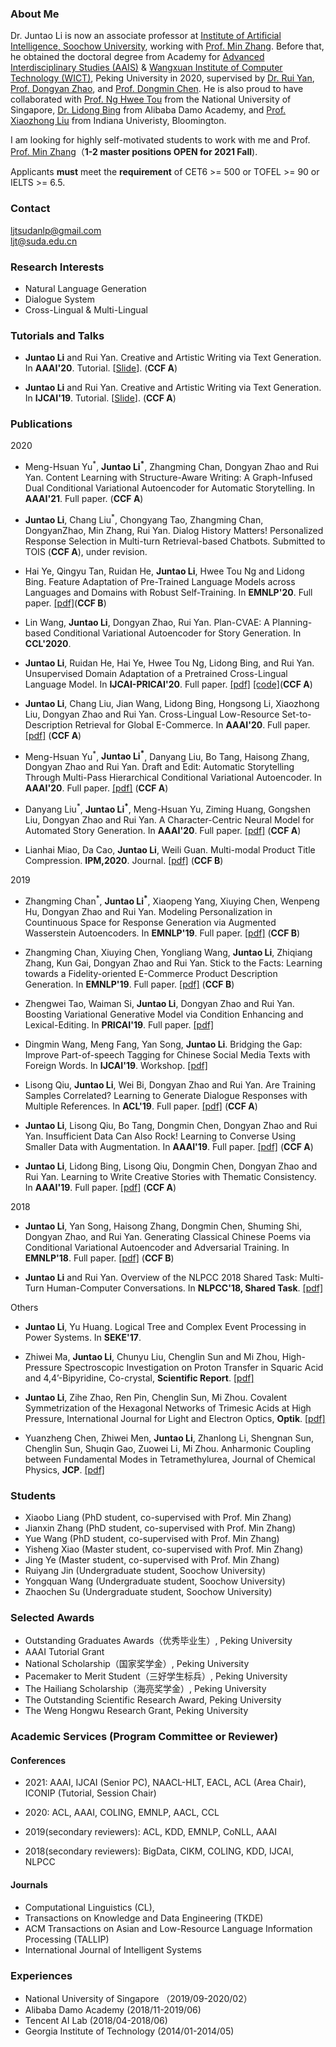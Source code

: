 ### About Me
Dr. Juntao Li is now an associate professor at [Institute of Artificial Intelligence, Soochow University](http://iai.suda.edu.cn/), working with [Prof. Min Zhang](https://scholar.google.com/citations?hl=zh-CN&user=CncXH-YAAAAJ). Before that, he obtained the doctoral degree from Academy for [Advanced Interdisciplinary Studies (AAIS)](https://www.ds.pku.edu.cn/) & [Wangxuan Institute of Computer Technology (WICT)](https://www.wict.pku.edu.cn/), Peking University in 2020, supervised by [Dr. Rui Yan](http://www.ruiyan.me/), [Prof. Dongyan Zhao](https://www.icst.pku.edu.cn/zhaodongyan/en/), and [Prof. Dongmin Chen](http://www.aais.pku.edu.cn/duiwu/showproduct.php?id=97). He is also proud to have collaborated with [Prof. Ng Hwee Tou](https://www.comp.nus.edu.sg/~nght/) from the National University of Singapore, [Dr. Lidong Bing](https://lidongbing.github.io/) from Alibaba Damo Academy, and [Prof. Xiaozhong Liu](http://xiaozhong.website2.me/) from Indiana Univeristy, Bloomington.

I am looking for highly self-motivated students to work with me and Prof. [Prof. Min Zhang](https://scholar.google.com/citations?hl=zh-CN&user=CncXH-YAAAAJ)（**1-2 master positions OPEN for 2021 Fall**).

Applicants **must** meet the **requirement** of CET6 >= 500 or TOFEL >= 90 or IELTS >= 6.5.


### Contact
ljtsudanlp@gmail.com<br>
ljt@suda.edu.cn

### Research Interests
* Natural Language Generation
* Dialogue System
* Cross-Lingual & Multi-Lingual

### Tutorials and Talks
* **Juntao Li** and Rui Yan. Creative and Artistic Writing via Text Generation. In **AAAI'20**. Tutorial. [[Slide](https://lijuntaopku.github.io/AAAI2020-tutorial/AAAI20-tutorial.pdf)]. (**CCF A**)

* **Juntao Li** and Rui Yan. Creative and Artistic Writing via Text Generation. In **IJCAI'19**. Tutorial. [[Slide](https://lijuntaopku.github.io/ijcai2019tutorial/ijcai-tutorial.pdf)]. (**CCF A**)


### Publications

2020
* Meng-Hsuan Yu<sup>\*</sup>, **Juntao Li<sup>*</sup>**, Zhangming Chan, Dongyan Zhao and Rui Yan. Content Learning with Structure-Aware Writing: A Graph-Infused Dual Conditional Variational Autoencoder for Automatic Storytelling. In **AAAI'21**. Full paper. (**CCF A**)

* **Juntao Li**, Chang Liu<sup>*</sup>, Chongyang Tao, Zhangming Chan, DongyanZhao, Min Zhang, Rui Yan. Dialog History Matters! Personalized Response Selection in Multi-turn Retrieval-based Chatbots. Submitted to TOIS (**CCF A**), under revision.

* Hai Ye, Qingyu Tan, Ruidan He, **Juntao Li**, Hwee Tou Ng and Lidong Bing. Feature Adaptation of Pre-Trained Language Models across Languages and Domains with Robust Self-Training. In **EMNLP'20**. Full paper. [[pdf]](https://www.aclweb.org/anthology/2020.emnlp-main.599.pdf)(**CCF B**) 

* Lin Wang, **Juntao Li**, Dongyan Zhao, Rui Yan. Plan-CVAE: A Planning-based Conditional Variational Autoencoder for Story Generation. In **CCL'2020**. 

* **Juntao Li**, Ruidan He, Hai Ye, Hwee Tou Ng, Lidong Bing, and Rui Yan. Unsupervised Domain Adaptation of a Pretrained Cross-Lingual Language Model. In **IJCAI-PRICAI'20**. Full paper. [[pdf]](./IJCAI__PRICAI__2020.pdf) [[code]](https://github.com/lijuntaopku/UFD)(**CCF A**)

* **Juntao Li**, Chang Liu, Jian Wang, Lidong Bing, Hongsong Li, Xiaozhong Liu, Dongyan Zhao and Rui Yan. Cross-Lingual Low-Resource Set-to-Description Retrieval for Global E-Commerce. In **AAAI'20**. Full paper. [[pdf]](./AAAI20.pdf) (**CCF A**)

* Meng-Hsuan Yu<sup>\*</sup>, **Juntao Li<sup>*</sup>**, Danyang Liu, Bo Tang, Haisong Zhang, Dongyan Zhao and Rui Yan. Draft and Edit: Automatic Storytelling Through Multi-Pass Hierarchical Conditional Variational Autoencoder. In **AAAI'20**. Full paper. [[pdf]](https://www.aaai.org/Papers/AAAI/2020GB/AAAI-YuM.8133.pdf) (**CCF A**)

* Danyang Liu<sup>\*</sup>, **Juntao Li<sup>*</sup>**, Meng-Hsuan Yu, Ziming Huang, Gongshen Liu, Dongyan Zhao and Rui Yan. A Character-Centric Neural Model for Automated Story Generation. In **AAAI'20**. Full paper. [[pdf]](https://www.aaai.org/Papers/AAAI/2020GB/AAAI-LiuD.%206731.pdf) (**CCF A**)

* Lianhai Miao, Da Cao, **Juntao Li**, Weili Guan. Multi-modal Product Title Compression. **IPM,2020**. Journal. [[pdf]](https://www.sciencedirect.com/science/article/pii/S0306457319305710) (**CCF B**) 



2019

* Zhangming Chan<sup>\*</sup>, **Juntao Li<sup>*</sup>**, Xiaopeng Yang, Xiuying Chen, Wenpeng Hu, Dongyan Zhao and Rui Yan. Modeling Personalization in Countinuous Space for Response Generation via Augmented Wasserstein Autoencoders. In **EMNLP'19**. Full paper. [[pdf]](https://www.aclweb.org/anthology/D19-1201.pdf) (**CCF B**)

* Zhangming Chan, Xiuying Chen, Yongliang Wang, **Juntao Li**, Zhiqiang Zhang, Kun Gai, Dongyan Zhao and Rui Yan. Stick to the Facts: Learning towards a Fidelity-oriented E-Commerce Product Description Generation. In **EMNLP'19**. Full paper. [[pdf]](https://www.aclweb.org/anthology/D19-1501.pdf) (**CCF B**)

* Zhengwei Tao, Waiman Si, **Juntao Li**, Dongyan Zhao and Rui Yan. Boosting Variational Generative Model via Condition Enhancing and Lexical-Editing. In **PRICAI'19**. Full paper. [[pdf]](https://link.springer.com/chapter/10.1007/978-3-030-29908-8_30)

* Dingmin Wang, Meng Fang, Yan Song, **Juntao Li**. Bridging the Gap: Improve Part-of-speech Tagging for Chinese Social Media Texts with Foreign Words. In **IJCAI'19**. Workshop. [[pdf]](https://www.aclweb.org/anthology/W19-5803.pdf) 

* Lisong Qiu, **Juntao Li**, Wei Bi, Dongyan Zhao and Rui Yan. Are Training Samples Correlated? Learning to Generate Dialogue Responses with Multiple References. In **ACL'19**. Full paper. [[pdf]](https://www.aclweb.org/anthology/P19-1372.pdf) (**CCF A**)

* **Juntao Li**, Lisong Qiu, Bo Tang, Dongmin Chen, Dongyan Zhao and Rui Yan. Insufficient Data Can Also Rock! Learning to Converse Using Smaller Data with Augmentation. In **AAAI'19**. Full paper. [[pdf]](https://wvvw.aaai.org/ojs/index.php/AAAI/article/view/4641) (**CCF A**)

* **Juntao Li**, Lidong Bing, Lisong Qiu, Dongmin Chen, Dongyan Zhao and Rui Yan. Learning to Write Creative Stories with Thematic Consistency. In **AAAI'19**. Full paper. [[pdf]](https://www.aaai.org/ojs/index.php/AAAI/article/view/3993) (**CCF A**)


2018

* **Juntao Li**, Yan Song, Haisong Zhang, Dongmin Chen, Shuming Shi, Dongyan Zhao, and Rui Yan. Generating Classical Chinese Poems via Conditional Variational Autoencoder and Adversarial Training. In **EMNLP'18**. Full paper. [[pdf]](https://www.aclweb.org/anthology/D18-1423.pdf) (**CCF B**)

* **Juntao Li** and Rui Yan. Overview of the NLPCC 2018 Shared Task: Multi-Turn Human-Computer Conversations. In **NLPCC'18, Shared Task**. [[pdf]](http://tcci.ccf.org.cn/conference/2018/papers/EV52.pdf)



Others
* **Juntao Li**, Yu Huang. Logical Tree and Complex Event Processing in Power Systems. In **SEKE'17**.

* Zhiwei Ma, **Juntao Li**, Chunyu Liu, Chenglin Sun and Mi Zhou, High-Pressure Spectroscopic Investigation on Proton Transfer in Squaric Acid and 4,4’-Bipyridine, Co-crystal, **Scientific Report**. [[pdf]](https://www.nature.com/articles/s41598-017-04980-3.pdf)

* **Juntao Li**, Zihe Zhao, Ren Pin, Chenglin Sun, Mi Zhou. Covalent Symmetrization of the Hexagonal Networks of Trimesic Acids at High Pressure, International Journal for Light and Electron Optics, **Optik**. [[pdf]](https://www.sciencedirect.com/science/article/abs/pii/S003040261630184X)

* Yuanzheng Chen, Zhiwei Men, **Juntao Li**, Zhanlong Li, Shengnan Sun, Chenglin Sun, Shuqin Gao, Zuowei Li, Mi Zhou. Anharmonic Coupling between Fundamental Modes in Tetramethylurea, Journal of Chemical Physics, **JCP**. [[pdf]](https://dr.ntu.edu.sg/bitstream/10356/98746/1/Anharmonic%20coupling%20between%20fundamental%20modes%20in%20tetramethylurea.pdf)


### Students
* Xiaobo Liang (PhD student, co-supervised with Prof. Min Zhang)
* Jianxin Zhang (PhD student, co-supervised with Prof. Min Zhang)
* Yue Wang (PhD student, co-supervised with Prof. Min Zhang)
* Yisheng Xiao (Master student, co-supervised with Prof. Min Zhang)
* Jing Ye (Master student, co-supervised with Prof. Min Zhang)
* Ruiyang Jin (Undergraduate student, Soochow University)
* Yongquan Wang (Undergraduate student, Soochow University)
* Zhaochen Su (Undergraduate student, Soochow University)

### Selected Awards
* Outstanding Graduates Awards（优秀毕业生）, Peking University
* AAAI Tutorial Grant<br>
* National Scholarship（国家奖学金）, Peking University<br>
* Pacemaker to Merit Student（三好学生标兵）, Peking University<br>
* The Hailiang Scholarship（海亮奖学金）, Peking University<br>
* The Outstanding Scientific Research Award, Peking University<br>
* The Weng Hongwu Research Grant, Peking University<br>


### Academic Services (Program Committee or Reviewer)
#### Conferences
* 2021: AAAI, IJCAI (Senior PC), NAACL-HLT, EACL, ACL (Area Chair), ICONIP (Tutorial, Session Chair)

* 2020: ACL, AAAI, COLING, EMNLP, AACL, CCL

* 2019(secondary reviewers): ACL, KDD, EMNLP, CoNLL, AAAI

* 2018(secondary reviewers): BigData, CIKM, COLING, KDD, IJCAI, NLPCC

#### Journals
* Computational Linguistics (CL),
* Transactions on Knowledge and Data Engineering (TKDE)<br>
* ACM Transactions on Asian and Low-Resource Language Information Processing (TALLIP)<br>
* International Journal of Intelligent Systems<br>


### Experiences
* National University of Singapore （2019/09-2020/02） <br>
* Alibaba Damo Academy (2018/11-2019/06)<br>
* Tencent AI Lab (2018/04-2018/06)<br>
* Georgia Institute of Technology (2014/01-2014/05)






